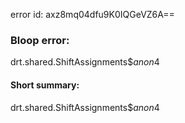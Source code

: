 error id: axz8mq04dfu9K0IQGeVZ6A==
### Bloop error:

drt.shared.ShiftAssignments$$anon$4
#### Short summary: 

drt.shared.ShiftAssignments$$anon$4